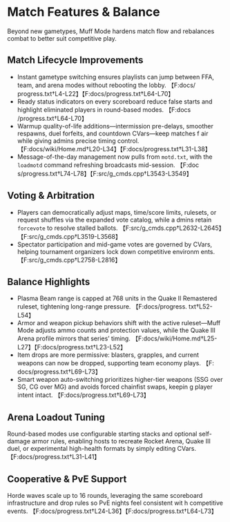 # Match Features & Balance

Beyond new gametypes, Muff Mode hardens match flow and rebalances combat to better suit competitive play.

## Match Lifecycle Improvements
- Instant gametype switching ensures playlists can jump between FFA, team, and arena modes without rebooting the lobby. 【F:docs/
progress.txt†L4-L22】【F:docs/progress.txt†L64-L70】
- Ready status indicators on every scoreboard reduce false starts and highlight eliminated players in round-based modes. 【F:docs
/progress.txt†L64-L70】
- Warmup quality-of-life additions—intermission pre-delays, smoother respawns, duel forfeits, and countdown CVars—keep matches f
air while giving admins precise timing control. 【F:docs/wiki/Home.md†L20-L34】【F:docs/progress.txt†L31-L38】
- Message-of-the-day management now pulls from `motd.txt`, with the `loadmotd` command refreshing broadcasts mid-session. 【F:doc
s/progress.txt†L74-L78】【F:src/g_cmds.cpp†L3543-L3549】

## Voting & Arbitration
- Players can democratically adjust maps, time/score limits, rulesets, or request shuffles via the expanded vote catalog, while a
dmins retain `forcevote` to resolve stalled ballots. 【F:src/g_cmds.cpp†L2632-L2645】【F:src/g_cmds.cpp†L3519-L3568】
- Spectator participation and mid-game votes are governed by CVars, helping tournament organizers lock down competitive environm
ents. 【F:src/g_cmds.cpp†L2758-L2816】

## Balance Highlights
- Plasma Beam range is capped at 768 units in the Quake II Remastered ruleset, tightening long-range pressure. 【F:docs/progress.
txt†L52-L54】
- Armor and weapon pickup behaviors shift with the active ruleset—Muff Mode adjusts ammo counts and protection values, while the
 Quake III Arena profile mirrors that series’ timing. 【F:docs/wiki/Home.md†L25-L27】【F:docs/progress.txt†L23-L52】
- Item drops are more permissive: blasters, grapples, and current weapons can now be dropped, supporting team economy plays. 【F:
docs/progress.txt†L69-L73】
- Smart weapon auto-switching prioritizes higher-tier weapons (SSG over SG, CG over MG) and avoids forced chainfist swaps, keepin
g player intent intact. 【F:docs/progress.txt†L69-L73】

## Arena Loadout Tuning
Round-based modes use configurable starting stacks and optional self-damage armor rules, enabling hosts to recreate Rocket Arena,
Quake III duel, or experimental high-health formats by simply editing CVars. 【F:docs/progress.txt†L31-L41】

## Cooperative & PvE Support
Horde waves scale up to 16 rounds, leveraging the same scoreboard infrastructure and drop rules so PvE nights feel consistent wit
h competitive events. 【F:docs/progress.txt†L24-L36】【F:docs/progress.txt†L64-L73】
